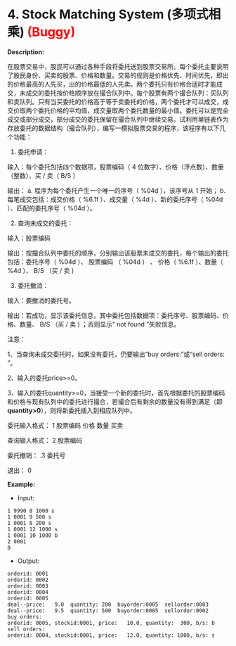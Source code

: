 # 4. Stock Matching System (多项式相乘) <font color=Red>(Buggy)</font>

**Description:**

在股票交易中，股民可以通过各种手段将委托送到股票交易所。每个委托主要说明了股民身份、买卖的股票、价格和数量。交易的规则是价格优先、时间优先，即出的价格最高的人先买，出的价格最低的人先卖。两个委托只有价格合适时才能成交，未成交的委托按价格顺序放在撮合队列中。每个股票有两个撮合队列：买队列和卖队列。只有当买委托的价格高于等于卖委托的价格，两个委托才可以成交，成交价取两个委托价格的平均值，成交量取两个委托数量的最小值。委托可以是完全成交或部分成交，部分成交的委托保留在撮合队列中继续交易。试利用单链表作为存放委托的数据结构（撮合队列），编写一模拟股票交易的程序，该程序有以下几个功能：

1. 委托申请：

输入：每个委托包括四个数据项，股票编码（ 4 位数字）、价格（浮点数）、数量（整数）、买 / 卖（ B/S ）

输出： a. 程序为每个委托产生一个唯一的序号（ %04d ），该序号从 1 开始； b. 每笔成交包括：成交价格（ %6.1f ）、成交量（ %4d ）、新的委托序号（ %04d ）、匹配的委托序号（ %04d ）。

2. 查询未成交的委托：

输入：股票编码

输出：按撮合队列中委托的顺序，分别输出该股票未成交的委托，每个输出的委托包括：委托序号（ %04d ）、 股票编码 （ %04d ） 、 价格（ %6.1f ）、数量（ %4d ）、 B/S （买 / 卖 )

3. 委托撤消：

输入：要撤消的委托号。

输出：若成功，显示该委托信息，其中委托包括数据项：委托序号、股票编码、价格、数量、 B/S （买 / 卖 ) ；否则显示“ not found ”失败信息。

注意：

1、当查询未成交委托时，如果没有委托，仍要输出“buy orders:”或“sell orders: ”。

2、输入的委托price>=0。

3、输入的委托quantity>=0，当接受一个新的委托时，首先根据委托的股票编码和价格与现有队列中的委托进行撮合，若撮合后有剩余的数量没有得到满足（即**quantity>0**），则将新委托插入到相应队列中。

委托输入格式： 1 股票编码 价格 数量 买卖

查询输入格式： 2 股票编码

委托撤销： .3 委托号

退出： 0

**Example:**

- Input:

```
1 9990 8 1000 s
1 0001 9 500 s
1 0001 8 200 s
1 0001 12 1000 s
1 0001 10 1000 b
2 0001
0
```

- Output:

```
orderid: 0001
orderid: 0002
orderid: 0003
orderid: 0004
orderid: 0005
deal--price:   9.0  quantity: 200  buyorder:0005  sellorder:0003
deal--price:   9.5  quantity: 500  buyorder:0005  sellorder:0002
buy orders:
orderid: 0005, stockid:0001, price:   10.0, quantity:  300, b/s: b
sell orders:
orderid: 0004, stockid:0001, price:   12.0, quantity: 1000, b/s: s
```
